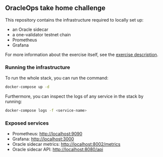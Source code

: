 ## OracleOps take home challenge

This repository contains the infrastructure required to locally set up:

- an Oracle sidecar
- a one-validator testnet chain
- Prometheus
- Grafana

For more information about the exercise itself, see the [exercise description](https://www.notion.so/skip-protocol/EXT-OracleOps-Take-Home-Assignment-665e0ec05b95452a9d173cee48dafc67?pvs=4).

### Running the infrastructure

To run the whole stack, you can run the command:

```bash
docker-compose up -d
```

Furthermore, you can inspect the logs of any service in the stack by running:

```bash
docker-compose logs -f <service-name>
```

### Exposed services

- Prometheus: [http://localhost:9090](http://localhost:9090)
- Grafana: [http://localhost:3000](http://localhost:3000)
- Oracle sidecar metrics: [http://localhost:8002/metrics](http://localhost:8002/metrics)
- Oracle sidecar API: [http://localhost:8080/api](http://localhost:8080)
